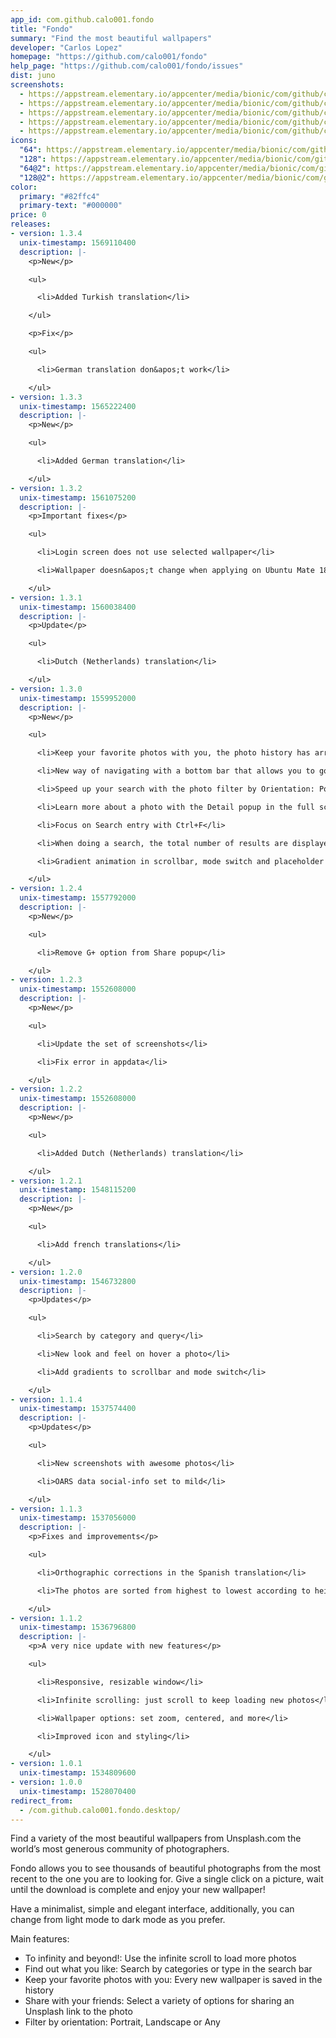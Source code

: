 ```yaml
---
app_id: com.github.calo001.fondo
title: "Fondo"
summary: "Find the most beautiful wallpapers"
developer: "Carlos Lopez"
homepage: "https://github.com/calo001/fondo"
help_page: "https://github.com/calo001/fondo/issues"
dist: juno
screenshots:
  - https://appstream.elementary.io/appcenter/media/bionic/com/github/calo001.fondo/9C0E639EA150318F72C4AACB466B634B/screenshots/image-1_orig.png
  - https://appstream.elementary.io/appcenter/media/bionic/com/github/calo001.fondo/9C0E639EA150318F72C4AACB466B634B/screenshots/image-2_orig.png
  - https://appstream.elementary.io/appcenter/media/bionic/com/github/calo001.fondo/9C0E639EA150318F72C4AACB466B634B/screenshots/image-3_orig.png
  - https://appstream.elementary.io/appcenter/media/bionic/com/github/calo001.fondo/9C0E639EA150318F72C4AACB466B634B/screenshots/image-4_orig.png
  - https://appstream.elementary.io/appcenter/media/bionic/com/github/calo001.fondo/9C0E639EA150318F72C4AACB466B634B/screenshots/image-5_orig.png
icons:
  "64": https://appstream.elementary.io/appcenter/media/bionic/com/github/calo001.fondo/9C0E639EA150318F72C4AACB466B634B/icons/64x64/com.github.calo001.fondo_com.github.calo001.fondo.png
  "128": https://appstream.elementary.io/appcenter/media/bionic/com/github/calo001.fondo/9C0E639EA150318F72C4AACB466B634B/icons/128x128/com.github.calo001.fondo_com.github.calo001.fondo.png
  "64@2": https://appstream.elementary.io/appcenter/media/bionic/com/github/calo001.fondo/9C0E639EA150318F72C4AACB466B634B/icons/64x64@2/com.github.calo001.fondo_com.github.calo001.fondo.png
  "128@2": https://appstream.elementary.io/appcenter/media/bionic/com/github/calo001.fondo/9C0E639EA150318F72C4AACB466B634B/icons/128x128@2/com.github.calo001.fondo_com.github.calo001.fondo.png
color:
  primary: "#82ffc4"
  primary-text: "#000000"
price: 0
releases:
- version: 1.3.4
  unix-timestamp: 1569110400
  description: |-
    <p>New</p>

    <ul>

      <li>Added Turkish translation</li>

    </ul>

    <p>Fix</p>

    <ul>

      <li>German translation don&apos;t work</li>

    </ul>
- version: 1.3.3
  unix-timestamp: 1565222400
  description: |-
    <p>New</p>

    <ul>

      <li>Added German translation</li>

    </ul>
- version: 1.3.2
  unix-timestamp: 1561075200
  description: |-
    <p>Important fixes</p>

    <ul>

      <li>Login screen does not use selected wallpaper</li>

      <li>Wallpaper doesn&apos;t change when applying on Ubuntu Mate 18.04</li>

    </ul>
- version: 1.3.1
  unix-timestamp: 1560038400
  description: |-
    <p>Update</p>

    <ul>

      <li>Dutch (Netherlands) translation</li>

    </ul>
- version: 1.3.0
  unix-timestamp: 1559952000
  description: |-
    <p>New</p>

    <ul>

      <li>Keep your favorite photos with you, the photo history has arrived!</li>

      <li>New way of navigating with a bottom bar that allows you to go to: Today, Categories and History</li>

      <li>Speed up your search with the photo filter by Orientation: Portrait, Landscape or Any</li>

      <li>Learn more about a photo with the Detail popup in the full screen view</li>

      <li>Focus on Search entry with Ctrl+F</li>

      <li>When doing a search, the total number of results are displayed</li>

      <li>Gradient animation in scrollbar, mode switch and placeholder photo</li>

    </ul>
- version: 1.2.4
  unix-timestamp: 1557792000
  description: |-
    <p>New</p>

    <ul>

      <li>Remove G+ option from Share popup</li>

    </ul>
- version: 1.2.3
  unix-timestamp: 1552608000
  description: |-
    <p>New</p>

    <ul>

      <li>Update the set of screenshots</li>

      <li>Fix error in appdata</li>

    </ul>
- version: 1.2.2
  unix-timestamp: 1552608000
  description: |-
    <p>New</p>

    <ul>

      <li>Added Dutch (Netherlands) translation</li>

    </ul>
- version: 1.2.1
  unix-timestamp: 1548115200
  description: |-
    <p>New</p>

    <ul>

      <li>Add french translations</li>

    </ul>
- version: 1.2.0
  unix-timestamp: 1546732800
  description: |-
    <p>Updates</p>

    <ul>

      <li>Search by category and query</li>

      <li>New look and feel on hover a photo</li>

      <li>Add gradients to scrollbar and mode switch</li>

    </ul>
- version: 1.1.4
  unix-timestamp: 1537574400
  description: |-
    <p>Updates</p>

    <ul>

      <li>New screenshots with awesome photos</li>

      <li>OARS data social-info set to mild</li>

    </ul>
- version: 1.1.3
  unix-timestamp: 1537056000
  description: |-
    <p>Fixes and improvements</p>

    <ul>

      <li>Orthographic corrections in the Spanish translation</li>

      <li>The photos are sorted from highest to lowest according to height</li>

    </ul>
- version: 1.1.2
  unix-timestamp: 1536796800
  description: |-
    <p>A very nice update with new features</p>

    <ul>

      <li>Responsive, resizable window</li>

      <li>Infinite scrolling: just scroll to keep loading new photos</li>

      <li>Wallpaper options: set zoom, centered, and more</li>

      <li>Improved icon and styling</li>

    </ul>
- version: 1.0.1
  unix-timestamp: 1534809600
- version: 1.0.0
  unix-timestamp: 1528070400
redirect_from:
  - /com.github.calo001.fondo.desktop/
---
```


<p>Find a variety of the most beautiful wallpapers from Unsplash.com the world’s most generous community of photographers.</p>
<p>Fondo allows you to see thousands of beautiful photographs from the most recent to the one you are to looking for. Give a single click on a picture, wait until the download is complete and enjoy your new wallpaper!</p>
<p>Have a minimalist, simple and elegant interface, additionally, you can change from light mode to dark mode as you prefer.</p>
<p>Main features:</p>
<ul>
  <li>To infinity and beyond!: Use the infinite scroll to load more photos</li>
  <li>Find out what you like: Search by categories or type in the search bar</li>
  <li>Keep your favorite photos with you: Every new wallpaper is saved in the history</li>
  <li>Share with your friends: Select a variety of options for sharing an Unsplash link to the photo</li>
  <li>Filter by orientation: Portrait, Landscape or Any</li>
</ul>